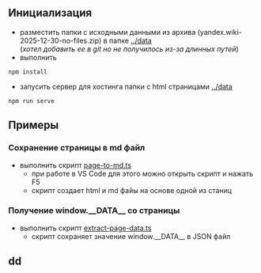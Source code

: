 ## Инициализация
- разместить папки с исходными данными из архива (yandex.wiki-2025-12-30-no-files.zip) в папке [../data](../data)\
 (*хотел добавить ее в git но не получилось из-за длинных путей*)
- выполнить 
```
npm install 
```
- запусить сервер для хостинга папки с html страницами [../data](../data)
```
npm run serve
```
## Примеры
### Сохранение страницы в md файл
- выполнить скрипт [page-to-md.ts](src/examples/page-to-md.ts)
    - при работе в VS Code для этого можно открыть скрипт и нажать F5
    - скрипт создает html и md файы на основе одной из станиц

### Получение window.\_\_DATA\_\_ со страницы
- выполнить скрипт [extract-page-data.ts](src/examples/page-to-md.ts)
    - скрипт сохраняет значение window.\_\_DATA\_\_ в JSON файл


## dd


    